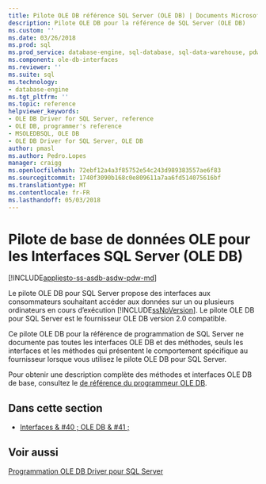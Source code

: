 ```yaml
---
title: Pilote OLE DB référence SQL Server (OLE DB) | Documents Microsoft
description: Pilote OLE DB pour la référence de SQL Server (OLE DB)
ms.custom: ''
ms.date: 03/26/2018
ms.prod: sql
ms.prod_service: database-engine, sql-database, sql-data-warehouse, pdw
ms.component: ole-db-interfaces
ms.reviewer: ''
ms.suite: sql
ms.technology:
- database-engine
ms.tgt_pltfrm: ''
ms.topic: reference
helpviewer_keywords:
- OLE DB Driver for SQL Server, reference
- OLE DB, programmer's reference
- MSOLEDBSQL, OLE DB
- OLE DB Driver for SQL Server, OLE DB
author: pmasl
ms.author: Pedro.Lopes
manager: craigg
ms.openlocfilehash: 72ebf12a4a3f85752e54c243d989383557ae6f83
ms.sourcegitcommit: 1740f3090b168c0e809611a7aa6fd514075616bf
ms.translationtype: MT
ms.contentlocale: fr-FR
ms.lasthandoff: 05/03/2018
---
```

# <a name="ole-db-driver-for-sql-server-ole-db-interfaces"></a>Pilote de base de données OLE pour les Interfaces SQL Server (OLE DB)
[!INCLUDE[appliesto-ss-asdb-asdw-pdw-md](../../../includes/appliesto-ss-asdb-asdw-pdw-md.md)]

  Le pilote OLE DB pour SQL Server propose des interfaces aux consommateurs souhaitant accéder aux données sur un ou plusieurs ordinateurs en cours d’exécution [!INCLUDE[ssNoVersion](../../../includes/ssnoversion-md.md)]. Le pilote OLE DB pour SQL Server est le fournisseur OLE DB version 2.0 compatible.  
  
 Ce pilote OLE DB pour la référence de programmation de SQL Server ne documente pas toutes les interfaces OLE DB et des méthodes, seuls les interfaces et les méthodes qui présentent le comportement spécifique au fournisseur lorsque vous utilisez le pilote OLE DB pour SQL Server.  
  
 Pour obtenir une description complète des méthodes et interfaces OLE DB de base, consultez le [de référence du programmeur OLE DB](http://go.microsoft.com/fwlink/?LinkId=45232).  
  
## <a name="in-this-section"></a>Dans cette section  
  
-   [Interfaces & #40 ; OLE DB & #41 ;](../../oledb/ole-db-interfaces/oledb-driver-for-sql-server-ole-db-interfaces.md)  
  
## <a name="see-also"></a>Voir aussi  
 [Programmation OLE DB Driver pour SQL Server](../../oledb/ole-db/oledb-driver-for-sql-server-programming.md)  
  
  
